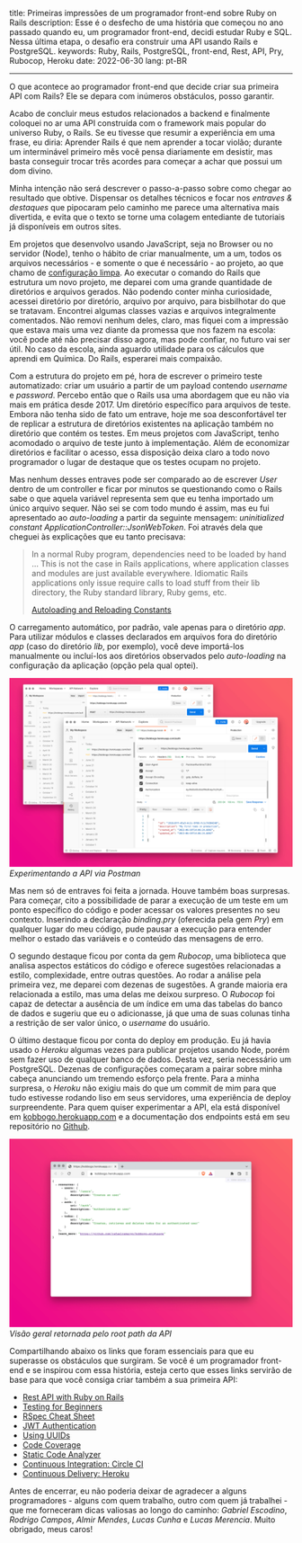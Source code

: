 title: Primeiras impressões de um programador front-end sobre Ruby on Rails
description: Esse é o desfecho de uma história que começou no ano passado quando eu, um programador front-end, decidi estudar Ruby e SQL. Nessa última etapa, o desafio era construir uma API usando Rails e PostgreSQL.
keywords: Ruby, Rails, PostgreSQL, front-end, Rest, API, Pry, Rubocop, Heroku
date: 2022-06-30
lang: pt-BR

---

O que acontece ao programador front-end que decide criar sua primeira API com Rails? Ele se depara com inúmeros obstáculos, posso garantir.

Acabo de concluir meus estudos relacionados a backend e finalmente coloquei no ar uma API construída com o framework mais popular do universo Ruby, o Rails. Se eu tivesse que resumir a experiência em uma frase, eu diria: Aprender Rails é que nem aprender a tocar violão; durante um interminável primeiro mês você pensa diariamente em desistir,
mas basta conseguir trocar três acordes para começar a achar que possui um dom divino.

Minha intenção não será descrever o passo-a-passo sobre como chegar ao resultado que obtive. Dispensar os detalhes técnicos e focar nos *entraves & destaques* que pipocaram pelo caminho me parece uma alternativa mais divertida, e evita que o texto se torne uma colagem entediante de tutoriais já disponíveis em outros sites.

Em projetos que desenvolvo usando JavaScript, seja no Browser ou no servidor (Node), tenho o hábito de criar manualmente, um a um, todos os arquivos necessários - e somente o que é necessário - ao projeto, ao que chamo de [configuração limpa](https://rafaelcamargo.com/blog/configuracao-limpa/). Ao executar o comando do Rails que estrutura um novo projeto, me deparei com uma grande quantidade de diretórios e arquivos gerados.
Não podendo conter minha curiosidade, acessei diretório por diretório, arquivo por arquivo, para bisbilhotar do que se tratavam.
Encontrei algumas classes vazias e arquivos integralmente comentados.
Não removi nenhum deles, claro, mas fiquei com a impressão que estava mais uma vez diante da promessa que nos fazem na escola: você pode até não precisar disso agora, mas pode confiar, no futuro vai ser útil.
No caso da escola, ainda aguardo utilidade para os cálculos que aprendi em Química. Do Rails, esperarei mais compaixão.

Com a estrutura do projeto em pé, hora de escrever o primeiro teste automatizado: criar um usuário a partir de um payload contendo *username* e *password*. Percebo então que o Rails usa uma abordagem que eu não via mais em prática desde 2017. Um diretório específico para arquivos de teste. Embora não tenha sido de fato um entrave, hoje me soa desconfortável ter de replicar a estrutura de diretórios existentes na aplicação também no diretório que contém os testes. Em meus projetos com JavaScript, tenho acomodado o arquivo de teste junto à implementação. Além de economizar diretórios e facilitar o acesso, essa disposição deixa claro a todo novo programador o lugar de destaque que os testes ocupam no projeto.

Mas nenhum desses entraves pode ser comparado ao de escrever *User* dentro de um controller e ficar por minutos se questionando como o Rails sabe o que aquela variável representa sem que eu tenha importado um único arquivo sequer. Não sei se com todo mundo é assim, mas eu fui apresentado ao *auto-loading* a partir da seguinte mensagem: *uninitialized constant ApplicationController::JsonWebToken*. Foi através dela que cheguei às explicações que eu tanto precisava:

> In a normal Ruby program, dependencies need to be loaded by hand ... This is not the case in Rails applications, where application classes and modules are just available everywhere. Idiomatic Rails applications only issue require calls to load stuff from their lib directory, the Ruby standard library, Ruby gems, etc.
>
> [Autoloading and Reloading Constants](https://guides.rubyonrails.org/autoloading_and_reloading_constants.html)

O carregamento automático, por padrão, vale apenas para o diretório *app*. Para utilizar módulos e classes declarados em arquivos fora do diretório *app* (caso do diretório *lib*, por exemplo), você deve importá-los manualmente ou incluí-los aos diretórios observados pelo *auto-loading* na configuração da aplicação (opção pela qual optei).

![Experimentando a API via Postman](../../images/kobbogo-postman.png)  
_Experimentando a API via Postman_

Mas nem só de entraves foi feita a jornada. Houve também boas surpresas. Para começar, cito a possibilidade de parar a execução de um teste em um ponto específico do código e poder acessar os valores presentes no seu contexto. Inserindo a declaração *binding.pry* (oferecida pela gem *Pry*) em qualquer lugar do meu código, pude pausar a execução para entender melhor o estado das variáveis e o conteúdo das mensagens de erro.

O segundo destaque ficou por conta da gem *Rubocop*, uma biblioteca que analisa aspectos estáticos do código e oferece sugestões relacionadas a estilo, complexidade, entre outras questões. Ao rodar a análise pela primeira vez, me deparei com dezenas de sugestões. A grande maioria era relacionada a estilo, mas uma delas me deixou surpreso. O *Rubocop* foi capaz de detectar a ausência de um índice em uma das tabelas do banco de dados e sugeriu que eu o adicionasse, já que uma de suas colunas tinha a restrição de ser valor único, o *username* do usuário.

O último destaque ficou por conta do deploy em produção. Eu já havia usado o *Heroku* algumas vezes para publicar projetos usando Node, porém sem fazer uso de qualquer banco de dados. Desta vez, seria necessário um PostgreSQL. Dezenas de configurações começaram a pairar sobre minha cabeça anunciando um tremendo esforço pela frente. Para a minha surpresa, o *Heroku* não exigiu mais do que um commit de mim para que tudo estivesse rodando liso em seus servidores, uma experiência de deploy surpreendente. Para quem quiser experimentar a API, ela está disponível em [kobbogo.herokuapp.com](https://kobbogo.herokuapp.com/) e a documentação dos endpoints está em seu repositório no [Github](https://github.com/rafaelcamargo/kobbogo-api).

![Visão geral da API](../../images/kobbogo-summary.png)  
_Visão geral retornada pelo root path da API_

Compartilhando abaixo os links que foram essenciais para que eu superasse os obstáculos que surgiram. Se você é um programador front-end e se inspirou com essa história, esteja certo que esses links servirão de base para que você consiga criar também a sua primeira API:

- [Rest API with Ruby on Rails](https://www.udemy.com/course/ruby-on-rails-api-the-complete-guide/)
- [Testing for Beginners](https://testing-for-beginners.rubymonstas.org/)
- [RSpec Cheat Sheet](https://drive.google.com/file/d/1-q--B-DlZTDjFmM-pLE-9NnlWvTmg562/view)
- [JWT Authentication](https://medium.com/binar-academy/rails-api-jwt-authentication-a04503ea3248)
- [Using UUIDs](https://itnext.io/using-uuids-to-your-rails-6-application-6438f4eeafdf)
- [Code Coverage](https://github.com/simplecov-ruby/simplecov)
- [Static Code Analyzer](https://rubocop.org/)
- [Continuous Integration: Circle CI](https://circleci.com/docs/2.0/language-ruby)
- [Continuous Delivery: Heroku](https://circleci.com/developer/orbs/orb/circleci/heroku)

Antes de encerrar, eu não poderia deixar de agradecer a alguns programadores - alguns com quem trabalho, outro com quem já trabalhei - que me forneceram dicas valiosas ao longo do caminho: *Gabriel Escodino*, *Rodrigo Campos*, *Almir Mendes*, *Lucas Cunha* e *Lucas Merencia*. Muito obrigado, meus caros!
